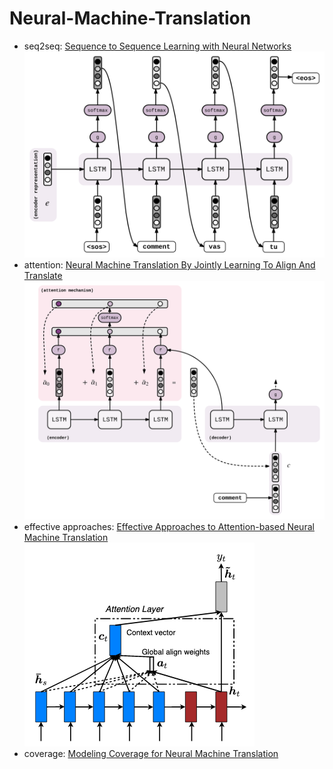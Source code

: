 # Neural-Machine-Translation

* seq2seq: [Sequence to Sequence Learning with Neural Networks](https://papers.nips.cc/paper/5346-sequence-to-sequence-learning-with-neural-networks.pdf)
![image](./images/seq2seq.svg)
* attention: [Neural Machine Translation By Jointly Learning To Align And Translate](https://arxiv.org/pdf/1409.0473.pdf)
![image](./images/seq2seq_with_attention.svg)
* effective approaches: [Effective Approaches to Attention-based Neural Machine Translation](http://aclweb.org/anthology/D15-1166)
![image](./images/effective_approaches.png)
* coverage: [Modeling Coverage for Neural Machine Translation](http://www.aclweb.org/anthology/P16-1008)
